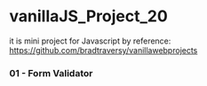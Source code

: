 # vanillaJS_Project_20

it is mini project for Javascript
by reference: https://github.com/bradtraversy/vanillawebprojects

### 01 - Form Validator
